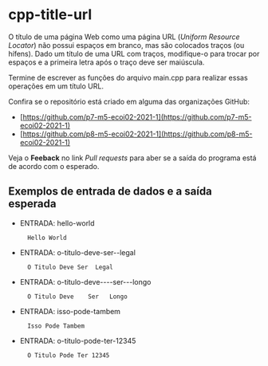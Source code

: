 # cpp-title-url

O título de uma página Web como uma página URL (*Uniform Resource Locator*) não possui espaços em branco, mas são colocados traços (ou hífens). Dado um título de uma URL com traços, modifique-o para trocar por espaços e a primeira letra após o traço deve ser maiúscula.

Termine de escrever as funções do arquivo main.cpp para realizar essas operações em um título URL.

Confira se o repositório está criado em alguma das organizações GitHub:
* [https://github.com/p7-m5-ecoi02-2021-1](https://github.com/p7-m5-ecoi02-2021-1)
* [https://github.com/p8-m5-ecoi02-2021-1](https://github.com/p8-m5-ecoi02-2021-1)

Veja o **Feeback** no link *Pull requests* para aber se a saída do programa está de acordo com o esperado.

## Exemplos de entrada de dados e a saída esperada

- ENTRADA: hello-world

        Hello World

- ENTRADA: o-titulo-deve-ser--legal

        O Titulo Deve Ser  Legal

- ENTRADA: o-titulo-deve----ser---longo

        O Titulo Deve    Ser   Longo

- ENTRADA: isso-pode-tambem

        Isso Pode Tambem

- ENTRADA: o-titulo-pode-ter-12345

        O Titulo Pode Ter 12345
